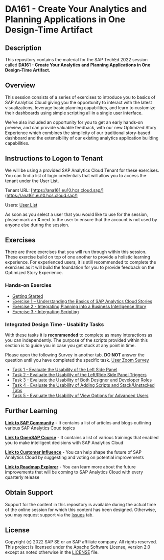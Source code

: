 # DA161 - Create Your Analytics and Planning Applications in One Design-Time Artifact

## Description

This repository contains the material for the SAP TechEd 2022 session called **DA161 - Create Your Analytics and Planning Applications in One Design-Time Artifact.**

## Overview

This session consists of a series of exercises to introduce you to basics of SAP Analytics Cloud giving you the opportunity to interact with the latest visualizations, leverage basic planning capabilities, and learn to customize their dashboards using simple scripting all in a single user interface.

We've also included an opportunity for you to get an early hands-on preview, and can provide valuable feedback, with our new Optimized Story Experience which combines the simplicity of our traditional story-based dashboard and the extensibility of our existing analytics application building capabilities. 

## Instructions to Logon to Tenant

We will be using a provided SAP Analytics Cloud Tenant for these exercises. You can find a list of login credentials that will allow you to access the tenant under the User List.

Tenant URL: [https://ana161.eu10.hcs.cloud.sap/](https://ana161.eu10.hcs.cloud.sap/)

Users: [User List](https://docs.google.com/spreadsheets/d/1IxlHauMTgc0DmFSWbx-hyOhRzaX75VtJQYmYK7_SSBg/edit?usp=sharing)

As soon as you select a user that you would like to use for the session, please mark an **X** next to the user to ensure that the account is not used by anyone else during the session.

## Exercises
There are three exercises that you will run through within this session. These exercise build on top of one another to provide a holistic learning experience. For experienced users, it is still recommended to complete the exercises as it will build the foundation for you to provide feedback on the Optimized Story Experience.

### Hands-on Exercies

- [Getting Started](exercises/getStarted/)
- [Exercise 1 – Understanding the Basics of SAP Analytics Cloud Stories](exercises/ex1/)
- [Exercise 2 - Integrating Planning into a Business Intelligence Story](exercises/ex2/)
- [Exercise 3 - Integrating Scripting](exercises/ex3/)

### Integrated Design Time - Usability Tasks
With these tasks it is **recommended** to complete as many interactions as you can independently. The purpose of the scripts provided within this section is to guide you in case you get stuck at any point in time.

Please open the following Survey in another tab. **DO NOT** answer the question until you have completed the specific task. [User Zoom Survey](https://preview.userzoom.com/mpaap/MTAgQzg4M1M2NzQ0/1)

- [Task 1 - Evaluate the Usability of the Left Side Panel](exercises/task1/)
- [Task 2 - Evaluate the Usability of the Left/Ride Side Panel Triggers](exercises/task2/)
- [Task 3 - Evaluate the Usability of Both Designer and Developer Roles](exercises/task3/)
- [Task 4 - Evaluate the Usability of Adding Scripts and Stack/Unstacked Tabs](exercises/task4/)
- [Task 5 - Evaluate the Usability of View Options for Advanced Users](exercises/task5/)

## Further Learning
**[Link to SAP Community](https://community.sap.com/topics/cloud-analytics)** - It contains a list of articles and blogs outlining various SAP Analytics Coud topics 

**[Link to OpenSAP Course](https://open.sap.com/courses/sac1)** - It contains a list of various trainings that enabled you to make intelligent decisions with SAP Analytics Cloud

**[Link to Customer Influence](https://influence.sap.com/sap/ino/#/campaign/884)** - You can help shape the future of SAP Analytics Cloud by suggesting and voting on potential improvements

**[Link to Roadmap Explorer](https://roadmaps.sap.com/board?PRODUCT=67838200100800006884&range=CURRENT-LAST#Q4%202021)** - You can learn more about the future improvements that will be coming to SAP Analytics Cloud with every quarterly release 

## Obtain Support
Support for the content in this repository is available during the actual time of the online session for which this content has been designed. Otherwise, you may request support via the [Issues](../../issues) tab.

## License
Copyright (c) 2022 SAP SE or an SAP affiliate company. All rights reserved. This project is licensed under the Apache Software License, version 2.0 except as noted otherwise in the [LICENSE](LICENSES/Apache-2.0.txt) file.
